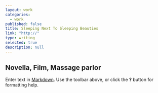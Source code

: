 ```yaml
---
layout: work
categories: 
  - work
published: false
title: Sleeping Next To Sleeping Beauties
link: "http://"
type: writing
selected: true
description: null
---
```


## Novella, Film, Massage parlor

Enter text in [Markdown](http://tyoindex.com/2013/03/sleeping-next-to-sleeping-beauties/). Use the toolbar above, or click the **?** button for formatting help.

